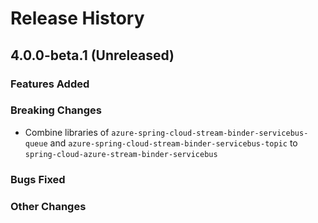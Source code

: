 # Release History

## 4.0.0-beta.1 (Unreleased)

### Features Added

### Breaking Changes
- Combine libraries of `azure-spring-cloud-stream-binder-servicebus-queue` and `azure-spring-cloud-stream-binder-servicebus-topic` to `spring-cloud-azure-stream-binder-servicebus` 

### Bugs Fixed

### Other Changes
